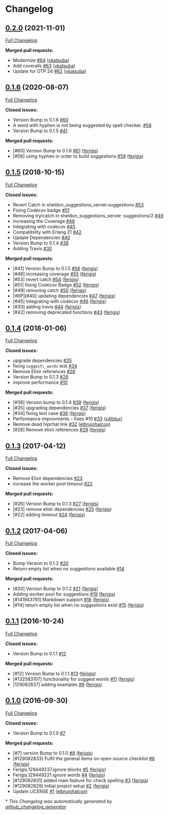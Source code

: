 # Changelog

## [0.2.0](https://github.com/inaka/sheldon/tree/0.2.0) (2021-11-01)

[Full Changelog](https://github.com/inaka/sheldon/compare/0.1.6...0.2.0)

**Merged pull requests:**

- Modernize [\#64](https://github.com/inaka/sheldon/pull/64) ([vkatsuba](https://github.com/vkatsuba))
- Add coveralls [\#63](https://github.com/inaka/sheldon/pull/63) ([vkatsuba](https://github.com/vkatsuba))
- Update for OTP 24 [\#62](https://github.com/inaka/sheldon/pull/62) ([vkatsuba](https://github.com/vkatsuba))

## [0.1.6](https://github.com/inaka/sheldon/tree/0.1.6) (2020-08-07)

[Full Changelog](https://github.com/inaka/sheldon/compare/0.1.5...0.1.6)

**Closed issues:**

- Version Bump to 0.1.6 [\#60](https://github.com/inaka/sheldon/issues/60)
- A word with hyphen is not being suggested by spell checker. [\#58](https://github.com/inaka/sheldon/issues/58)
- Version Bump to 0.1.5 [\#41](https://github.com/inaka/sheldon/issues/41)

**Merged pull requests:**

- \[\#60\] Version Bump to 0.1.6 [\#61](https://github.com/inaka/sheldon/pull/61) ([ferigis](https://github.com/ferigis))
- \[\#58\] using hyphen in order to build suggestions [\#59](https://github.com/inaka/sheldon/pull/59) ([ferigis](https://github.com/ferigis))

## [0.1.5](https://github.com/inaka/sheldon/tree/0.1.5) (2018-10-15)

[Full Changelog](https://github.com/inaka/sheldon/compare/0.1.4...0.1.5)

**Closed issues:**

- Revert Catch in sheldon\_suggestions\_server:suggestions [\#53](https://github.com/inaka/sheldon/issues/53)
- Fixing Codecov badge [\#51](https://github.com/inaka/sheldon/issues/51)
- Removing try/catch in sheldon\_suggestions\_server: suggestions/2 [\#49](https://github.com/inaka/sheldon/issues/49)
- Increasing the Coverage [\#48](https://github.com/inaka/sheldon/issues/48)
- Integrating with codecov [\#45](https://github.com/inaka/sheldon/issues/45)
- Compatibility with Erlang 21 [\#42](https://github.com/inaka/sheldon/issues/42)
- Update Dependencies [\#40](https://github.com/inaka/sheldon/issues/40)
- Version Bump to 0.1.4 [\#38](https://github.com/inaka/sheldon/issues/38)
- Adding Travis [\#30](https://github.com/inaka/sheldon/issues/30)

**Merged pull requests:**

- \[\#41\] Version Bump to 0.1.5 [\#56](https://github.com/inaka/sheldon/pull/56) ([ferigis](https://github.com/ferigis))
- \[\#48\] increasing coverage [\#55](https://github.com/inaka/sheldon/pull/55) ([ferigis](https://github.com/ferigis))
- \[\#53\] revert catch [\#54](https://github.com/inaka/sheldon/pull/54) ([ferigis](https://github.com/ferigis))
- \[\#51\] fixing Codecov Badge [\#52](https://github.com/inaka/sheldon/pull/52) ([ferigis](https://github.com/ferigis))
- \[\#49\] removing catch [\#50](https://github.com/inaka/sheldon/pull/50) ([ferigis](https://github.com/ferigis))
- \[WIP\]\[\#40\] updating dependencies [\#47](https://github.com/inaka/sheldon/pull/47) ([ferigis](https://github.com/ferigis))
- \[\#45\] Integrating with codecov [\#46](https://github.com/inaka/sheldon/pull/46) ([ferigis](https://github.com/ferigis))
- \[\#30\] adding travis [\#44](https://github.com/inaka/sheldon/pull/44) ([ferigis](https://github.com/ferigis))
- \[\#42\] removing deprecated functions [\#43](https://github.com/inaka/sheldon/pull/43) ([ferigis](https://github.com/ferigis))

## [0.1.4](https://github.com/inaka/sheldon/tree/0.1.4) (2018-01-06)

[Full Changelog](https://github.com/inaka/sheldon/compare/0.1.3...0.1.4)

**Closed issues:**

- upgrade dependencies [\#35](https://github.com/inaka/sheldon/issues/35)
- fixing `suggest\_words` test [\#34](https://github.com/inaka/sheldon/issues/34)
- Remove Elixir references [\#28](https://github.com/inaka/sheldon/issues/28)
- Version Bump to 0.1.3 [\#26](https://github.com/inaka/sheldon/issues/26)
- improve performance [\#10](https://github.com/inaka/sheldon/issues/10)

**Merged pull requests:**

- \[\#38\] Version bump to 0.1.4 [\#39](https://github.com/inaka/sheldon/pull/39) ([ferigis](https://github.com/ferigis))
- \[\#35\] upgrading dependencies [\#37](https://github.com/inaka/sheldon/pull/37) ([ferigis](https://github.com/ferigis))
- \[\#34\] fixing test case [\#36](https://github.com/inaka/sheldon/pull/36) ([ferigis](https://github.com/ferigis))
- Performance improvments - fixes \#10 [\#33](https://github.com/inaka/sheldon/pull/33) ([x4lldux](https://github.com/x4lldux))
- Remove dead hipchat link [\#32](https://github.com/inaka/sheldon/pull/32) ([elbrujohalcon](https://github.com/elbrujohalcon))
- \[\#28\] Remove elixir references [\#29](https://github.com/inaka/sheldon/pull/29) ([ferigis](https://github.com/ferigis))

## [0.1.3](https://github.com/inaka/sheldon/tree/0.1.3) (2017-04-12)

[Full Changelog](https://github.com/inaka/sheldon/compare/0.1.2...0.1.3)

**Closed issues:**

- Remove Elixir dependencies [\#23](https://github.com/inaka/sheldon/issues/23)
- increase the worker pool timeout [\#22](https://github.com/inaka/sheldon/issues/22)

**Merged pull requests:**

- \[\#26\] Version Bump to 0.1.3 [\#27](https://github.com/inaka/sheldon/pull/27) ([ferigis](https://github.com/ferigis))
- \[\#23\] remove elixir dependencies [\#25](https://github.com/inaka/sheldon/pull/25) ([ferigis](https://github.com/ferigis))
- \[\#22\] adding timeout [\#24](https://github.com/inaka/sheldon/pull/24) ([ferigis](https://github.com/ferigis))

## [0.1.2](https://github.com/inaka/sheldon/tree/0.1.2) (2017-04-06)

[Full Changelog](https://github.com/inaka/sheldon/compare/0.1.1...0.1.2)

**Closed issues:**

- Bump Version to 0.1.2 [\#20](https://github.com/inaka/sheldon/issues/20)
- Return empty list when no suggestions available [\#14](https://github.com/inaka/sheldon/issues/14)

**Merged pull requests:**

- \[\#20\] Version Bump to 0.1.2 [\#21](https://github.com/inaka/sheldon/pull/21) ([ferigis](https://github.com/ferigis))
- Adding worker pool for suggestions [\#19](https://github.com/inaka/sheldon/pull/19) ([ferigis](https://github.com/ferigis))
- \[\#141943791\] Markdown support [\#18](https://github.com/inaka/sheldon/pull/18) ([ferigis](https://github.com/ferigis))
- \[\#14\] return empty list when no suggestions exist [\#15](https://github.com/inaka/sheldon/pull/15) ([ferigis](https://github.com/ferigis))

## [0.1.1](https://github.com/inaka/sheldon/tree/0.1.1) (2016-10-24)

[Full Changelog](https://github.com/inaka/sheldon/compare/0.1.0...0.1.1)

**Closed issues:**

- Version Bump to 0.1.1 [\#12](https://github.com/inaka/sheldon/issues/12)

**Merged pull requests:**

- \[\#12\] Version Bump to 0.1.1 [\#13](https://github.com/inaka/sheldon/pull/13) ([ferigis](https://github.com/ferigis))
- \[\#132583107\] functionality for suggest words [\#11](https://github.com/inaka/sheldon/pull/11) ([ferigis](https://github.com/ferigis))
- \[129082837\] adding examples [\#9](https://github.com/inaka/sheldon/pull/9) ([ferigis](https://github.com/ferigis))

## [0.1.0](https://github.com/inaka/sheldon/tree/0.1.0) (2016-09-30)

[Full Changelog](https://github.com/inaka/sheldon/compare/dc9080998cbcea1eb36267e481225429a674ee3d...0.1.0)

**Closed issues:**

- Version Bump to 0.1.0 [\#7](https://github.com/inaka/sheldon/issues/7)

**Merged pull requests:**

- \[\#7\] version Bump to 0.1.0 [\#8](https://github.com/inaka/sheldon/pull/8) ([ferigis](https://github.com/ferigis))
- \[\#129082833\] Fulfil the general items on open-source checklist [\#6](https://github.com/inaka/sheldon/pull/6) ([ferigis](https://github.com/ferigis))
- Ferigis.129449237.ignore blocks [\#5](https://github.com/inaka/sheldon/pull/5) ([ferigis](https://github.com/ferigis))
- Ferigis.129449221.ignore words [\#4](https://github.com/inaka/sheldon/pull/4) ([ferigis](https://github.com/ferigis))
- \[\#129082831\] added main feature for check spelling [\#3](https://github.com/inaka/sheldon/pull/3) ([ferigis](https://github.com/ferigis))
- \[\#129082829\] Initial project setup [\#2](https://github.com/inaka/sheldon/pull/2) ([ferigis](https://github.com/ferigis))
- Update LICENSE [\#1](https://github.com/inaka/sheldon/pull/1) ([elbrujohalcon](https://github.com/elbrujohalcon))



\* *This Changelog was automatically generated by [github_changelog_generator](https://github.com/github-changelog-generator/github-changelog-generator)*
